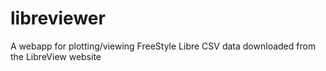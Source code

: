 # libreviewer

A webapp for plotting/viewing FreeStyle Libre CSV data downloaded from the LibreView website
